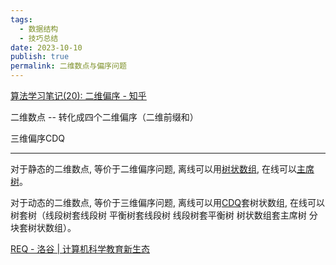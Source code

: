 ```yaml
---
tags:
  - 数据结构
  - 技巧总结
date: 2023-10-10
publish: true
permalink: 二维数点与偏序问题
---
```


[算法学习笔记(20): 二维偏序 - 知乎](https://zhuanlan.zhihu.com/p/112504092)

二维数点 -- 转化成四个二维偏序（二维前缀和）

三维偏序CDQ

---

对于静态的二维数点, 等价于二维偏序问题, 离线可以用[树状数组](https://oi-wiki.org//ds/fenwick/), 在线可以[主席树](https://oi-wiki.org//ds/persistent-seg/)。

对于动态的二维数点, 等价于三维偏序问题, 离线可以用[CDQ](https://oi-wiki.org//misc/cdq-divide/)套树状数组, 在线可以树套树（线段树套线段树 平衡树套线段树 线段树套平衡树 树状数组套主席树 分块套树状数组）。

[REQ - 洛谷 | 计算机科学教育新生态](https://www.luogu.com.cn/problem/CF594D)